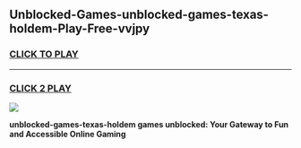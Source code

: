 
## Unblocked-Games-unblocked-games-texas-holdem-Play-Free-vvjpy
<h3>
<a href="https://premium76.site?title=unblocked-games-texas-holdem&ref=09A">CLICK TO PLAY</a></h3>
<hr>

<h3>
<a href="https://premium76.site?title=unblocked-games-texas-holdem&ref=09A">CLICK 2 PLAY</a>
  
</h3>

<a href="https://premium76.site?title=unblocked-games-texas-holdem&ref=09A"><img src="https://clearcache.store/games.png"></a>


**unblocked-games-texas-holdem games unblocked: Your Gateway to Fun and Accessible Online Gaming**
